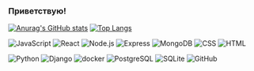 ### Приветствую!

[![Anurag's GitHub stats](https://github-readme-stats.vercel.app/api?username=sergeyMMedvedev&show_icons=true)](https://github.com/anuraghazra/github-readme-stats)
[![Top Langs](https://github-readme-stats.vercel.app/api/top-langs/?username=sergeyMMedvedev&layout=compact)](https://github.com/anuraghazra/github-readme-stats)

![JavaScript](https://img.shields.io/badge/-JavaScript-464646??style=flat-square&logo=javascript)
![React](https://img.shields.io/badge/-react-464646??style=flat-square&logo=react)
![Node.js](https://img.shields.io/badge/-Node.js-464646??style=flat-square&logo=Node.js)
![Express](https://img.shields.io/badge/-Express-464646??style=flat-square&logo=Express)
![MongoDB](https://img.shields.io/badge/-MongoDB-464646??style=flat-square&logo=MongoDB)
![CSS](https://img.shields.io/badge/-CSS-464646??style=flat-square&logo=css3)
![HTML](https://img.shields.io/badge/-HTML-464646??style=flat-square&logo=HTML5)

![Python](https://img.shields.io/badge/-Python-464646??style=flat-square&logo=Python)
![Django](https://img.shields.io/badge/-Django-464646??style=flat-square&logo=Django)
![docker](https://img.shields.io/badge/-docker-464646??style=flat-square&logo=docker)
![PostgreSQL](https://img.shields.io/badge/-PostgreSQL-464646??style=flat-square&logo=PostgreSQL)
![SQLite](https://img.shields.io/badge/-SQLite-464646??style=flat-square&logo=SQLite)
![GitHub](https://img.shields.io/badge/-GitHub-464646??style=flat-square&logo=GitHub)

